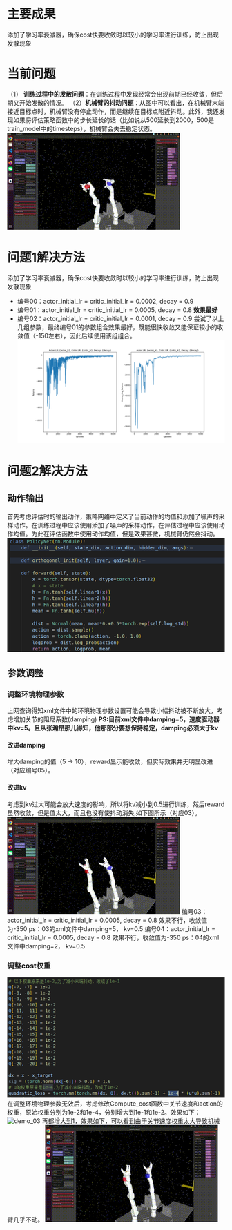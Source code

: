 # 主要成果
添加了学习率衰减器，确保cost快要收敛时以较小的学习率进行训练，防止出现发散现象

# 当前问题
（1） **训练过程中的发散问题**：在训练过程中发现经常会出现前期已经收敛，但后期又开始发散的情况。
（2）**机械臂的抖动问题**：从图中可以看出，在机械臂末端接近目标点时，机械臂没有停止动作，而是继续在目标点附近抖动。此外，我还发现如果将评估策略函数中的步长延长的话（比如说从500延长到2000，500是train_model中的timesteps），机械臂会失去稳定状态。
![demo_01](video/demo_01.gif)

# 问题1解决方法
添加了学习率衰减器，确保cost快要收敛时以较小的学习率进行训练，防止出现发散现象
- 编号00：actor_initial_lr = critic_initial_lr = 0.0002, decay = 0.9 
- 编号01：actor_initial_lr = critic_initial_lr = 0.0005, decay = 0.8 **效果最好**
- 编号02：actor_initial_lr = critic_initial_lr = 0.0001, decay = 0.9 
尝试了以上几组参数，最终编号01的参数组合效果最好，既能很快收敛又能保证较小的收敛值（-150左右），因此后续使用该组组合。 
![return_01](figure/return_01.png)

# 问题2解决方法
## 动作输出
首先考虑评估时的输出动作，策略网络中定义了当前动作的均值和添加了噪声的采样动作。在训练过程中应该使用添加了噪声的采样动作，在评估过程中应该使用动作均值。为此在评估函数中使用动作均值，但是效果甚微，机械臂仍然会抖动。
![code](figure/policynet.png)

## 参数调整
### 调整环境物理参数
上网查询得知xml文件中的环境物理参数设置可能会导致小幅抖动被不断放大，考虑增加关节的阻尼系数(damping)
**PS:目前xml文件中damping=5，速度驱动器中kv=5。且从张瀚昂那儿得知，他那部分要想保持稳定，damping必须大于kv**
#### 改进damping
增大damping的值（5 -> 10），reward显示能收敛，但实际效果并无明显改进（对应编号05）。
#### 改进kv
考虑到kv过大可能会放大速度的影响，所以将kv减小到0.5进行训练，然后reward虽然收敛，但是值太大，而且也没有使抖动消失,如下图所示（对应03）。
![demo_02](video/demo_02.gif)
编号03：actor_initial_lr = critic_initial_lr = 0.0005, decay = 0.8 
效果不行，收敛值为-350
ps：03的xml文件中damping=5， kv=0.5
编号04：actor_initial_lr = critic_initial_lr = 0.0005, decay = 0.8 
效果不行，收敛值为-350
ps：04的xml文件中damping=2， kv=0.5
### 调整cost权重
![cost](figure/cost.png)
在调整环境物理参数无效后，考虑修改Compute_cost函数中关节速度和action的权重，原始权重分别为1e-2和1e-4，分别增大到1e-1和1e-2。效果如下：
![demo_03](video/demo_03.gif)
再都增大到1，效果如下，可以看到由于关节速度权重太大导致机械臂几乎不动。
![demo_04](video/demo_04.gif)
